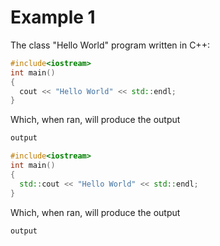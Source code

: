 # Example 1

The class "Hello World" program written in C++:
<!---
tag: example-1
-->
```cpp
#include<iostream>
int main()
{
  cout << "Hello World" << std::endl;
}
```

Which, when ran, will produce the output
<!---
tag: example-1
-->
```bash
output
```


<!---
tag: example-2
snippet-compiler:
  flags:
    - run
-->
```cpp
#include<iostream>
int main()
{
  std::cout << "Hello World" << std::endl;
}
```

Which, when ran, will produce the output
<!---
tag: example-2
-->
```bash
output
```


